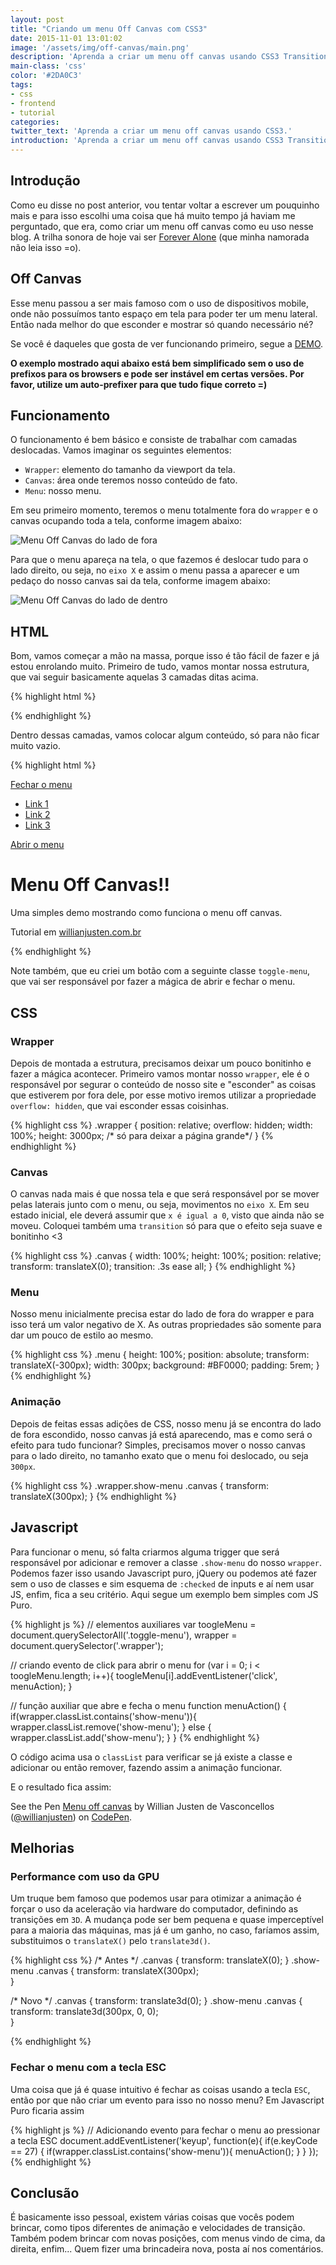 ```yaml
---
layout: post
title: "Criando um menu Off Canvas com CSS3"
date: 2015-11-01 13:01:02
image: '/assets/img/off-canvas/main.png'
description: 'Aprenda a criar um menu off canvas usando CSS3 Transitions e Transforms.'
main-class: 'css'
color: '#2DA0C3'
tags:
- css
- frontend
- tutorial
categories:
twitter_text: 'Aprenda a criar um menu off canvas usando CSS3.'
introduction: 'Aprenda a criar um menu off canvas usando CSS3 Transitions e Transforms e um pouquinho de javascript.'
---
```


## Introdução 

Como eu disse no post anterior, vou tentar voltar a escrever um pouquinho mais e para isso escolhi uma coisa que há muito tempo já haviam me perguntado, que era, como criar um menu off canvas como eu uso nesse blog. A trilha sonora de hoje vai ser [Forever Alone](https://open.spotify.com/user/spotify/playlist/2U3mZqDktE7UJ1gE4eVoUv) (que minha namorada não leia isso =o).

## Off Canvas

Esse menu passou a ser mais famoso com o uso de dispositivos mobile, onde não possuímos tanto espaço em tela para poder ter um menu lateral. Então nada melhor do que esconder e mostrar só quando necessário né?

Se você é daqueles que gosta de ver funcionando primeiro, segue a [DEMO](http://willianjusten.com.br/labs/menu-off-canvas/#).

**O exemplo mostrado aqui abaixo está bem simplificado sem o uso de prefixos para os browsers e pode ser instável em certas versões. Por favor, utilize um auto-prefixer para que tudo fique correto =)**

## Funcionamento

O funcionamento é bem básico e consiste de trabalhar com camadas deslocadas. Vamos imaginar os seguintes elementos:

- `Wrapper`: elemento do tamanho da viewport da tela.
- `Canvas`: área onde teremos nosso conteúdo de fato.
- `Menu`: nosso menu.

Em seu primeiro momento, teremos o menu totalmente fora do `wrapper` e o canvas ocupando toda a tela, conforme imagem abaixo:

![Menu Off Canvas do lado de fora](/assets/img/off-canvas/layer-1.png)

Para que o menu apareça na tela, o que fazemos é deslocar tudo para o lado direito, ou seja, no `eixo X` e assim o menu passa a aparecer e um pedaço do nosso canvas sai da tela, conforme imagem abaixo:

 ![Menu Off Canvas do lado de dentro](/assets/img/off-canvas/layer-2.png)

## HTML

Bom, vamos começar a mão na massa, porque isso é tão fácil de fazer e já estou enrolando muito. Primeiro de tudo, vamos montar nossa estrutura, que vai seguir basicamente aquelas 3 camadas ditas acima.

{% highlight html %}
<body>
    <div class="wrapper">
        <div class="canvas">
            <div class="menu"></div>
        </div>
    </div>
</body>
{% endhighlight %}

Dentro dessas camadas, vamos colocar algum conteúdo, só para não ficar muito vazio.

{% highlight html %}
<body>
    <div class="wrapper">
        <div class="canvas">
            <!-- Aqui fica o menu escondido -->
            <div class="menu">
                <a href="#" class="toggle-menu btn">Fechar o menu</a>
                <ul>
                    <li><a href="#">Link 1</a></li>
                    <li><a href="#">Link 2</a></li>
                    <li><a href="#">Link 3</a></li>
                </ul>
            </div>
            <!-- Aqui fica o conteúdo do site -->
            <div class="conteudo">
                <a href="#" class="toggle-menu">Abrir o menu</a>
                <h1>Menu Off Canvas!!</h1>
                <p>Uma simples demo mostrando como funciona o menu off canvas.</p>
                <p>Tutorial em <a href="http://willianjusten.com.br/criando-um-menu-off-canvas-com-css3/">willianjusten.com.br</a></p>
            </div>
        </div>
    </div>
</body>
{% endhighlight %}

Note também, que eu criei um botão com a seguinte classe `toggle-menu`, que vai ser responsável por fazer a mágica de abrir e fechar o menu.

## CSS

### Wrapper 

Depois de montada a estrutura, precisamos deixar um pouco bonitinho e fazer a mágica acontecer. Primeiro vamos montar nosso `wrapper`, ele é o responsável por segurar o conteúdo de nosso site e "esconder" as coisas que estiverem por fora dele, por esse motivo iremos utilizar a propriedade `overflow: hidden`, que vai esconder essas coisinhas.

{% highlight css %}
.wrapper {
    position: relative; 
    overflow: hidden;
    width: 100%; 
    height: 3000px; /* só para deixar a página grande*/
}
{% endhighlight %}

### Canvas

O canvas nada mais é que nossa tela e que será responsável por se mover pelas laterais junto com o menu, ou seja, movimentos no `eixo X`. Em seu estado inicial, ele deverá assumir que `x é igual a 0`, visto que ainda não se moveu. Coloquei também uma `transition` só para que o efeito seja suave e bonitinho <3

{% highlight css %}
.canvas {
    width: 100%;
    height: 100%;
    position: relative;
    transform: translateX(0);
    transition: .3s ease all;
}
{% endhighlight %}

### Menu

Nosso menu inicialmente precisa estar do lado de fora do wrapper e para isso terá um valor negativo de X. As outras propriedades são somente para dar um pouco de estilo ao mesmo.

{% highlight css %}
.menu {
    height: 100%;
    position: absolute;
    transform: translateX(-300px);
    width: 300px;
    background: #BF0000;
    padding: 5rem;
}
{% endhighlight %}

### Animação

Depois de feitas essas adições de CSS, nosso menu já se encontra do lado de fora escondido, nosso canvas já está aparecendo, mas e como será o efeito para tudo funcionar? Simples, precisamos mover o nosso canvas para o lado direito, no tamanho exato que o menu foi deslocado, ou seja `300px`.

{% highlight css %}
.wrapper.show-menu .canvas {
    transform: translateX(300px);
}
{% endhighlight %}

## Javascript

Para funcionar o menu, só falta criarmos alguma trigger que será responsável por adicionar e remover a classe `.show-menu` do nosso `wrapper`. Podemos fazer isso usando Javascript puro, jQuery ou podemos até fazer sem o uso de classes e sim esquema de `:checked` de inputs e aí nem usar JS, enfim, fica a seu critério. Aqui segue um exemplo bem simples com JS Puro.

{% highlight js %}
// elementos auxiliares
var toogleMenu = document.querySelectorAll('.toggle-menu'),
    wrapper    = document.querySelector('.wrapper');

// criando evento de click para abrir o menu
for (var i = 0; i < toogleMenu.length; i++){
    toogleMenu[i].addEventListener('click', menuAction);
}

// função auxiliar que abre e fecha o menu
function menuAction() {
    if(wrapper.classList.contains('show-menu')){
        wrapper.classList.remove('show-menu');
    }
    else {
        wrapper.classList.add('show-menu');
    }
}
{% endhighlight %}

O código acima usa o `classList` para verificar se já existe a classe e adicionar ou então remover, fazendo assim a animação funcionar.

E o resultado fica assim:

<p data-height="400" data-theme-id="11319" data-slug-hash="RWJmoB" data-default-tab="result" data-user="willianjusten" class='codepen'>See the Pen <a href='http://codepen.io/willianjusten/pen/RWJmoB/'>Menu off canvas</a> by Willian Justen de Vasconcellos (<a href='http://codepen.io/willianjusten'>@willianjusten</a>) on <a href='http://codepen.io'>CodePen</a>.</p>
<script async src="//assets.codepen.io/assets/embed/ei.js"></script>

## Melhorias

### Performance com uso da GPU

Um truque bem famoso que podemos usar para otimizar a animação é forçar o uso da aceleração via hardware do computador, definindo as transições em `3D`. A mudança pode ser bem pequena e quase imperceptível para a maioria das máquinas, mas já é um ganho, no caso, faríamos assim, substituimos o `translateX()` pelo `translate3d()`.

{% highlight css %}
/* Antes */
.canvas {
  transform: translateX(0);
}
.show-menu .canvas {
  transform: translateX(300px);  
}

/* Novo */
.canvas {
  transform: translate3d(0);
}
.show-menu .canvas {
  transform: translate3d(300px, 0, 0);  
}

{% endhighlight %}

### Fechar o menu com a tecla ESC

Uma coisa que já é quase intuitivo é fechar as coisas usando a tecla `ESC`, então por que não criar um evento para isso no nosso menu? Em Javascript Puro ficaria assim

{% highlight js %}
// Adicionando evento para fechar o menu ao pressionar a tecla ESC
document.addEventListener('keyup', function(e){
    if(e.keyCode == 27) {
        if(wrapper.classList.contains('show-menu')){
            menuAction();
        }
    }
});
{% endhighlight %}

## Conclusão

É basicamente isso pessoal, existem várias coisas que vocês podem brincar, como tipos diferentes de animação e velocidades de transição. Também podem brincar com novas posições, com menus vindo de cima, da direita, enfim...
Quem fizer uma brincadeira nova, posta aí nos comentários.

